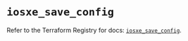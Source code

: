 # `iosxe_save_config`

Refer to the Terraform Registry for docs: [`iosxe_save_config`](https://registry.terraform.io/providers/ciscodevnet/iosxe/0.9.3/docs/resources/save_config).
